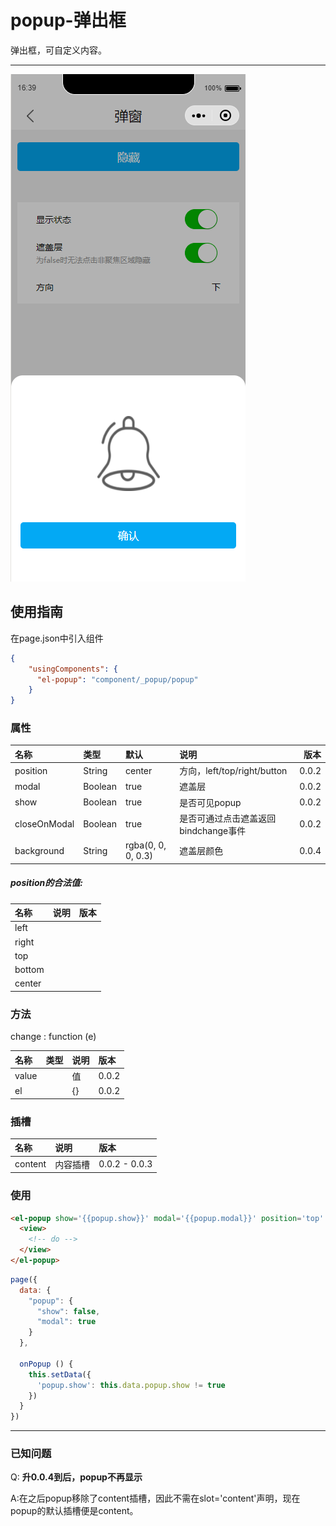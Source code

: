 # popup-弹出框

弹出框，可自定义内容。

---

![](/assets/popup01.png)

## 使用指南

在page.json中引入组件

```json
{
    "usingComponents": {
      "el-popup": "component/_popup/popup"
    }
}
```

### 属性

| 名称 | 类型 | 默认 | 说明 | 版本 |
| :--- | :--- | :--- | :--- | ---: |
| position | String | center | 方向，left/top/right/button | 0.0.2 |
| modal | Boolean | true | 遮盖层 | 0.0.2 |
| show | Boolean | true | 是否可见popup | 0.0.2 |
| closeOnModal | Boolean | true | 是否可通过点击遮盖返回bindchange事件 | 0.0.2 |
| background | String | rgba\(0, 0, 0, 0.3\) | 遮盖层颜色 | 0.0.4 |

##### position的合法值:

| 名称 | 说明 | 版本 |
| :--- | :--- | :--- |
| left |  |  |
| right |  |  |
| top |  |  |
| bottom |  |  |
| center |  |  |

### 方法

change : function \(e\)

| 名称 | 类型 | 说明 | 版本 |
| :--- | :--- | :--- | :--- |
| value |  | 值 | 0.0.2 |
| el |  | {} | 0.0.2 |

### 插槽

| 名称 | 说明 | 版本 |
| :--- | :--- | :--- |
| content | 内容插槽 | 0.0.2 - 0.0.3 |

### 使用

```html
<el-popup show='{{popup.show}}' modal='{{popup.modal}}' position='top' bindchange='onPopup'>
  <view>
    <!-- do -->
  </view>
</el-popup>
```

```js
page({
  data: {
    "popup": {
      "show": false,
      "modal": true
    }
  },

  onPopup () {
    this.setData({
      'popup.show': this.data.popup.show != true
    })
  }
})
```

---

### 已知问题

Q: **升0.0.4到后，popup不再显示**

A:在之后popup移除了content插槽，因此不需在slot='content'声明，现在popup的默认插槽便是content。

